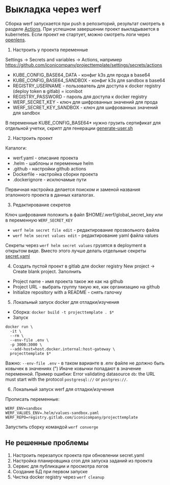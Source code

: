 # Выкладка через werf

Сборка werf запускается при push в репозиторий, результат смотреть в разделе [Actions](https://github.com/iconicompany/projecttemplate/actions). При успешном завершении проект выкладывается в kubernetes.
Если проект не стартует, можно смотреть логи через [openlens](https://github.com/MuhammedKalkan/OpenLens/releases).

1. Настроить у проекта переменные

Settings -> Secrets and variables -> Actions, например https://github.com/iconicompany/projecttemplate/settings/secrets/actions

- KUBE_CONFIG_BASE64_DATA - конфиг k3s для прода в base64
- KUBE_CONFIG_BASE64_SANDBOX - конфиг k3s для sandbox в base64
- REGISTRY_USERNAME - пользователь для доступа к docker registry (deploy token в gitlab) = iconibot
- REGISTRY_PASSWORD - пароль для доступа к docker registry
- WERF_SECRET_KEY - ключ для шифрованных значений для прода
- WERF_SECRET_KEY_SANDBOX - ключ для шифрованных значений для sandbox

В переменные KUBE_CONFIG_BASE64* нужно грузить сертификат для отдельной учетки, скрипт для генерации
[generate-user.sh](https://github.com/iconicompany/icluster/blob/master/apicerts/generate-user.sh)

2. Настроить проект

Каталоги:

- werf.yaml - описание проекта
- .helm - шаблоны и переменные helm
- .github - настройки github actions
- Dockerfile - настройка сборки проекта
- .dockerignore - исключамые пути

Первичная настройка делается поиском и заменой названия эталонного проекта в данных каталогах.

3. Редактирование секретов

Ключ шифрования положить в файл $HOME/.werf/global_secret_key или в переменную `WERF_SECRET_KEY`

- `werf helm secret file edit` - редактирование прозвольного файла
- `werf helm secret values edit` - редактирование yaml файла values

Секреты через `werf helm secret values` грузятся в deployment в открытом виде. Вместо этого лучше делать отдельные секреты [secret.yaml](https://github.com/iconicompany/projecttemplate/blob/master/.helm/templates/secret.yaml)

4. Создать пустой проект в gitlab для docker registry
New project -> Create blank project.
Заполнить
- Project name - имя проекта такое же как на github
- Project URL - выбрать группу такую же, как организацию на github
- Initialize repository with a README - снять галочку 

5. Локальный запуск docker для отладки/изучения

- Сборка: `docker build -t projecttemplate . $*`
- Запуск

```
docker run \
  -it \
  --rm \
  --env-file .env \
  -p 3000:3000 \
  --add-host=host.docker.internal:host-gateway \
  projecttemplate $*
```

Важно: `--env-file .env` - в таком варианте в .env файле не должно быть ковычек в значениях (")
Иначе ковычки попадают в значение переменной. Пример ошибки:  Error validating datasource `db`: the URL must start with the protocol `postgresql://` or `postgres://`.

6. Локальный запуск werf для отладки/изучения

Прописать переменные:

```
WERF_ENV=sandbox
WERF_VALUES_ENV=.helm/values-sandbox.yaml
WERF_REPO=registry.gitlab.com/iconicompany/projecttemplate
```

Запустить сборку командой `werf converge`

## Не решенные проблемы

1. Настроить перезапуск проекта при обновлении secret.yaml
2. Настройка планировщика cron для запуска заданий из проекта
3. Сервис для публикации и просмотра логов
4. Создание БД при первом запуске
5. Чистка docker registry через `werf cleanup`